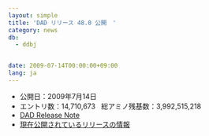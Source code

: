 ```yaml
---
layout: simple
title: 'DAD リリース 48.0 公開　'
category: news
db:
  - ddbj


date: 2009-07-14T00:00:00+09:00
lang: ja
---
```


<ul>
    <li>公開日：2009年7月14日</li>
    <li>エントリ数：14,710,673   総アミノ残基数：3,992,515,218 </li>
    <li><a href="ftp://ftp.ddbj.nig.ac.jp/ddbj_database/release_note_archive/dad/dadrel.48.txt">DAD Release Note</a></li>
    <li><a href="/latest-releases.html">現在公開されているリリースの情報</a></li>
</ul>
